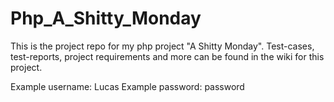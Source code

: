 # Php_A_Shitty_Monday


This is the project repo for my php project "A Shitty Monday". Test-cases, test-reports, project requirements and more can be found in the wiki for this project. 

Example username: Lucas
Example password: password